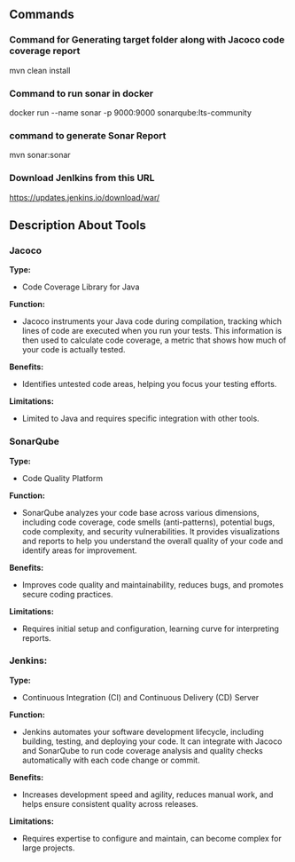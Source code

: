 ## Commands

### Command for Generating target folder along with Jacoco code coverage report
mvn clean install
### Command to run sonar in docker
docker run --name sonar -p 9000:9000 sonarqube:lts-community
### command to generate Sonar Report
mvn sonar:sonar
### Download Jenlkins from this URL
https://updates.jenkins.io/download/war/

## Description About Tools

### Jacoco
**Type:**
- Code Coverage Library for Java

**Function:** 
- Jacoco instruments your Java code during compilation, tracking which lines of code are executed when you run your tests. This information is then used to calculate code coverage, a metric that shows how much of your code is actually tested.

**Benefits:**
- Identifies untested code areas, helping you focus your testing efforts.

**Limitations:**
- Limited to Java and requires specific integration with other tools.

### SonarQube
**Type:**
- Code Quality Platform

**Function:** 
- SonarQube analyzes your code base across various dimensions, including code coverage, code smells (anti-patterns), potential bugs, code complexity, and security vulnerabilities. It provides visualizations and reports to help you understand the overall quality of your code and identify areas for improvement.

**Benefits:**
- Improves code quality and maintainability, reduces bugs, and promotes secure coding practices.

**Limitations:** 
- Requires initial setup and configuration, learning curve for interpreting reports.

### Jenkins:

**Type:**
- Continuous Integration (CI) and Continuous Delivery (CD) Server

**Function:**
- Jenkins automates your software development lifecycle, including building, testing, and deploying your code. It can integrate with Jacoco and SonarQube to run code coverage analysis and quality checks automatically with each code change or commit.

**Benefits:**
- Increases development speed and agility, reduces manual work, and helps ensure consistent quality across releases.

**Limitations:**
- Requires expertise to configure and maintain, can become complex for large projects.